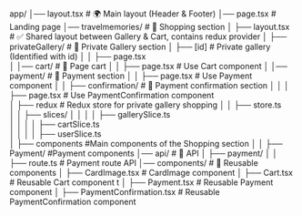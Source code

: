 
app/
│── layout.tsx                      # 🌍 Main layout (Header & Footer)
│── page.tsx                        # Landing page
│── travelmemories/                 # 📂 Shopping section
│   ├── layout.tsx                  # ✅ Shared layout between Gallery & Cart, contains redux provider
│   ├── privateGallery/             # 📂 Private Gallery section
    │   ├── [id]                    # Private gallery (Identified with id)
    │   │   ├── page.tsx     
│   │── cart/                       # 📂 Page cart
│   │   ├── page.tsx                # Use Cart component
    │   │── payment/                    # 📂 Payment section
    │   │   ├── page.tsx                # Use Payment component
    │   │   ├── confirmation/           # 📂 Payment confirmation section
    │   │   │   ├── page.tsx            # Use PaymentConfirmation component  
│   ├── redux                       # Redux store for private gallery shopping
│   │   ├── store.ts    
│   │   ├── slices/ 
│   │   │   │   ├── gallerySlice.ts     
│   │   │   │   ├── cartSlice.ts     
│   │   │   │   ├── userSlice.ts   
│   ├── components                  #Main components of the Shopping section
│   │   ├── Payment/                #Payment components
│── api/                            # 📂 API
│   ├── payment/
│   │   ├── route.ts                # Payment route API
│── components/                     # 📂 Reusable components
│   ├── CardImage.tsx               # CardImage component
│   ├── Cart.tsx                    # Reusable Cart component t
│   ├── Payment.tsx                 # Reusable Payment component
│   ├── PaymentConfirmation.tsx     # Reusable PaymentConfirmation component


